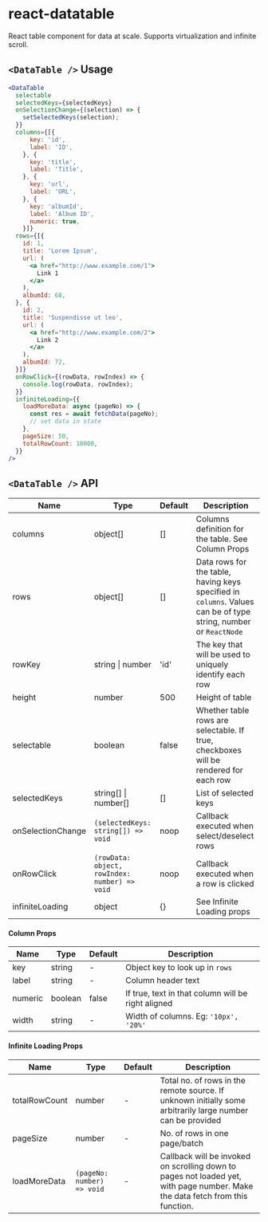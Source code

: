 # react-datatable

React table component for data at scale. Supports virtualization and infinite scroll.

## `<DataTable />` Usage

```jsx
<DataTable
  selectable
  selectedKeys={selectedKeys}
  onSelectionChange={(selection) => {
    setSelectedKeys(selection);
  }}
  columns={[{
      key: 'id',
      label: 'ID',
    }, {
      key: 'title',
      label: 'Title',
    }, {
      key: 'url',
      label: 'URL',
    }, {
      key: 'albumId',
      label: 'Album ID',
      numeric: true,
    }]}
  rows={[{
    id: 1,
    title: 'Lorem Ipsum',
    url: (
      <a href="http://www.example.com/1">
        Link 1
      </a>
    ),
    albumId: 68,
  }, {
    id: 2,
    title: 'Suspendisse ut leo',
    url: (
      <a href="http://www.example.com/2">
        Link 2
      </a>
    ),
    albumId: 72,
  }]}
  onRowClick={(rowData, rowIndex) => {
    console.log(rowData, rowIndex);
  }}
  infiniteLoading={{
    loadMoreData: async (pageNo) => {
      const res = await fetchData(pageNo);
      // set data in state
    },
    pageSize: 50,
    totalRowCount: 10000,
  }}
/>
```

## `<DataTable />` API

| Name | Type | Default | Description |
| --- | --- | --- | --- |
| columns | object[] | [] | Columns definition for the table. See Column Props |
| rows | object[] | [] | Data rows for the table, having keys specified in `columns`. Values can be of type string, number or `ReactNode` |
| rowKey | string \| number | 'id' | The key that will be used to uniquely identify each row |
| height | number | 500 | Height of table |
| selectable | boolean | false | Whether table rows are selectable. If true, checkboxes will be rendered for each row |
| selectedKeys | string[] \| number[] | [] | List of selected keys |
| onSelectionChange | `(selectedKeys: string[]) => void` | noop | Callback executed when select/deselect rows |
| onRowClick | `(rowData: object, rowIndex: number) => void` | noop | Callback executed when a row is clicked |
| infiniteLoading | object | {} | See Infinite Loading props |


#### Column Props

| Name | Type | Default | Description |
| --- | --- | --- | --- |
| key | string | - | Object key to look up in `rows` |
| label | string | - | Column header text |
| numeric | boolean | false | If true, text in that column will be right aligned |
| width | string | - | Width of columns. Eg: `'10px', '20%'` |


#### Infinite Loading Props

| Name | Type | Default | Description |
| --- | --- | --- | --- |
| totalRowCount | number | - | Total no. of rows in the remote source. If unknown initially some arbitrarily large number can be provided |
| pageSize | number | - | No. of rows in one page/batch |
| loadMoreData | `(pageNo: number) => void` | - | Callback will be invoked on scrolling down to pages not loaded yet, with page number. Make the data fetch from this function. |